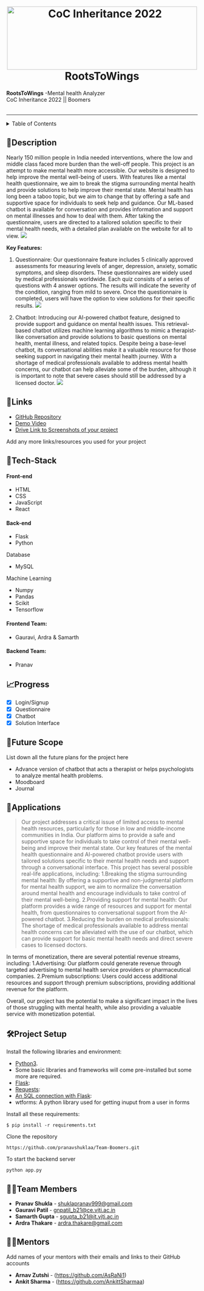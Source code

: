 <h1 align="center">
  <a href="https://github.com/CommunityOfCoders/Inheritance-2022">
    <img src="https://res.cloudinary.com/dn6vz8exv/image/upload/v1665664791/inh_zzefoy.jpg" alt="CoC Inheritance 2022" width="500" height="166">
  </a>
  <br>
  RootsToWings
</h1>

<div >
   <strong>RootsToWings</strong> -Mental health Analyzer<br>
  CoC Inheritance 2022 || Boomers <br> <br>
  
<hr>

<details>
<summary>Table of Contents</summary>

- [Description](#description)
- [Links](#links)
- [Tech Stack](#tech-stack)
- [Progress](#progress)
- [Future Scope](#future-scope)
- [Applications](#applications)
- [Project Setup](#project-setup)
- [Usage](#usage)
- [Team Members](#team-members)
- [Mentors](#mentors)
- [Screenshots](#screenshots)

</details>

## 📝Description

Nearly 150 million people in India needed interventions, where the low and middle class faced more burden than the well-off people. This project is an attempt to make mental health more accessible. Our website is designed to help improve the mental well-being of users. With features like a mental health questionnaire, we aim to break the stigma surrounding mental health and provide solutions to help improve their mental state. Mental health has long been a taboo topic, but we aim to change that by offering a safe and supportive space for individuals to seek help and guidance. Our ML-based chatbot is available for conversation and provides information and support on mental illnesses and how to deal with them. After taking the questionnaire, users are directed to a tailored solution specific to their mental health needs, with a detailed plan available on the website for all to view.
![](https://github.com/pranavshuklaa/Team-Boomers/blob/main/static/extra/home.gif)

**Key Features:**
1. Questionnaire:
Our questionnaire feature includes 5 clinically approved assessments for measuring levels of anger, depression, anxiety, somatic symptoms, and sleep disorders. These questionnaires are widely used by medical professionals worldwide. Each quiz consists of a series of questions with 4 answer options. The results will indicate the severity of the condition, ranging from mild to severe. Once the questionnaire is completed, users will have the option to view solutions for their specific results.
![](https://github.com/pranavshuklaa/Team-Boomers/blob/main/static/extra/quiz.gif)

2. Chatbot:
Introducing our AI-powered chatbot feature, designed to provide support and guidance on mental health issues. This retrieval-based chatbot utilizes machine learning algorithms to mimic a therapist-like conversation and provide solutions to basic questions on mental health, mental illness, and related topics. Despite being a base-level chatbot, its conversational abilities make it a valuable resource for those seeking support in navigating their mental health journey. With a shortage of medical professionals available to address mental health concerns, our chatbot can help alleviate some of the burden, although it is important to note that severe cases should still be addressed by a licensed doctor.
![](https://github.com/pranavshuklaa/Team-Boomers/blob/main/static/extra/chatbot.gif)

## 🔗Links

- [GitHub Repository](https://github.com/pranavshuklaa/Team-Boomers)
- [Demo Video](https://drive.google.com/drive/folders/1ngSWTi8ctpVRpi1C3ifmPAcbvQ6CGXuO?usp=sharing)
- [Drive Link to Screenshots of your project](https://drive.google.com/drive/folders/1ngSWTi8ctpVRpi1C3ifmPAcbvQ6CGXuO?usp=sharing)

Add any more links/resources you used for your project

## 🤖Tech-Stack

#### Front-end
- HTML
- CSS
- JavaScript
- React

#### Back-end
- Flask
- Python

Database
- MySQL

Machine Learning
- Numpy
- Pandas
- Scikit
- Tensorflow


#### Frontend Team:
- Gauravi, Ardra & Samarth

#### Backend Team:
- Pranav

## 📈Progress

- [x] Login/Signup
- [x] Questionnaire 
- [x] Chatbot
- [x] Solution Interface

## 🔮Future Scope

List down all the future plans for the project here

- Advance version of chatbot that acts a therapist or helps psychologists to analyze mental health problems.
- Moodboard
- Journal

## 💸Applications

>Our project addresses a critical issue of limited access to mental health resources, particularly for those in low and middle-income communities in India. Our platform aims to provide a safe and supportive space for individuals to take control of their mental well-being and improve their mental state. Our key features of the mental health questionnaire and AI-powered chatbot provide users with tailored solutions specific to their mental health needs and support through a conversational interface.
This project has several possible real-life applications, including:
1.Breaking the stigma surrounding mental health: By offering a supportive and non-judgmental platform for mental health support, we aim to normalize the conversation around mental health and encourage individuals to take control of their mental well-being.
2.Providing support for mental health: Our platform provides a wide range of resources and support for mental health, from questionnaires to conversational support from the AI-powered chatbot.
3.Reducing the burden on medical professionals: The shortage of medical professionals available to address mental health concerns can be alleviated with the use of our chatbot, which can provide support for basic mental health needs and direct severe cases to licensed doctors.

In terms of monetization, there are several potential revenue streams, including:
1.Advertising: Our platform could generate revenue through targeted advertising to mental health service providers or pharmaceutical companies.
2.Premium subscriptions: Users could access additional resources and support through premium subscriptions, providing additional revenue for the platform.

Overall, our project has the potential to make a significant impact in the lives of those struggling with mental health, while also providing a valuable service with monetization potential.

## 🛠Project Setup

Install the following libraries and environment:
* [Python3](https://www.python.org/downloads/).
* Some basic libraries and frameworks will come pre-installed but some more are required.
* [Flask](https://flask.palletsprojects.com/en/2.0.x/):
* [Requests](https://pypi.org/project/requests/):
* [An SQL connection with Flask](https://flask-mysqldb.readthedocs.io/en/latest/): 
* wtforms: A python library used for getting inuput from a user in forms

Install all these requirements:
```
$ pip install -r requirements.txt
```
Clone the repository
```
https://github.com/pranavshuklaa/Team-Boomers.git

```
To start the backend server
```
python app.py
```
## 👨‍💻Team Members

- **Pranav Shukla**  - shuklapranav999@gmail.com
- **Gauravi Patil**  - gnpatil_b21@ce.vjti.ac.in
- **Samarth Gupta**  - sgupta_b21@it.vjti.ac.in
- **Ardra Thakare**  - ardra.thakare@gmail.com

## 👨‍🏫Mentors

Add names of your mentors with their emails and links to their GitHub accounts

- **Arnav Zutshi**  - (https://github.com/AsRaNi1)
- **Ankit Sharma**  - (https://github.com/AnkittSharmaa)


